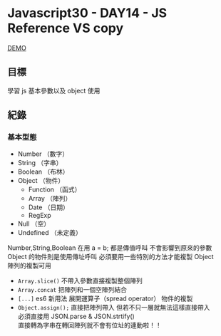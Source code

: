 Javascript30 - DAY14 - JS Reference VS copy
===========================================
[DEMO](https://nono1526.github.io/javascript30/14%20-%20JavaScript%20References%20VS%20Copying/index-nono.html)
## 目標
學習 js 基本參數以及 object 使用
## 紀錄
### 基本型態
-   Number （數字）
-   String （字串）
-   Boolean （布林）
-   Object （物件）
    -   Function （函式）
    -   Array （陣列）
    -   Date （日期）
    -   RegExp
-   Null （空）
-   Undefined （未定義）

Number,String,Boolean 在用 a = b; 都是傳值呼叫 不會影響到原來的參數  
Object 的物件則是使用傳址呼叫 必須要用一些特別的方法才能複製 Object  
陣列的複製可用
* `Array.slice()` 不帶入參數直接複製整個陣列
* `Array.concat` 把陣列和一個空陣列結合
* `[...]` es6 新用法 展開運算子（spread operator）
物件的複製
* `Object.assign();` 直接把陣列帶入
但若不只一層就無法這樣直接帶入  
必須直接用 JSON.parse & JSON.strtify()  
直接轉為字串在轉回陣列就不會有位址的連動啦！！